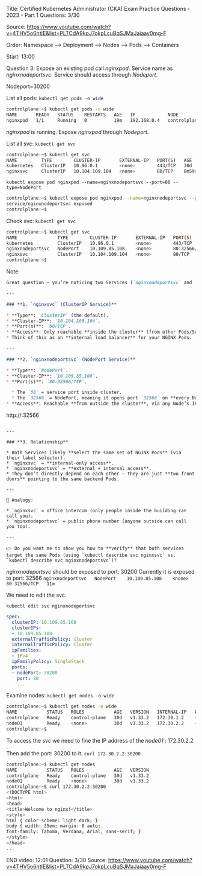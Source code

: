 Title: Certified Kubernetes Administrator (CKA) Exam Practice Questions - 2023 - Part 1
Questions: 3/30

Source: https://www.youtube.com/watch?v=4THV5o6ntIE&list=PLTCdA9kpJ7okpLcuBqSJMaJaiaay0mg-F

Order:
Namespace --> Deployment --> Nodes --> Pods --> Containers

Start: 13:00

Question 3: 
Expose an existing pod call *nginxpod*.
Service name as *nginxnodeportsvc*.
Service should access through *Nodeport*.

Nodeport=30200

List all pods:
`kubectl get pods -o wide`

```bash
controlplane:~$ kubectl get pods -o wide
NAME       READY   STATUS    RESTARTS   AGE   IP            NODE           NOMINATED NODE   READINESS GATES
nginxpod   1/1     Running   0          19m   192.168.0.4   controlplane   <none>           <none>
```

*nginxpod* is running.
Expose *nginxpod* through *Nodeport*.

List all svc:
`kubectl get svc`

```bash
controlplane:~$ kubectl get svc
NAME         TYPE        CLUSTER-IP       EXTERNAL-IP   PORT(S)   AGE
kubernetes   ClusterIP   10.96.0.1        <none>        443/TCP   30d
nginxsvc     ClusterIP   10.104.109.104   <none>        80/TCP    8m59s
```
`kubectl expose pod nginxpod --name=nginxnodeportsvc --port=80 --type=NodePort`

```bash
controlplane:~$ kubectl expose pod nginxpod --name=nginxnodeportsvc --port=80 --type=NodePort
service/nginxnodeportsvc exposed
controlplane:~$ 
```
Check svc:
`kubectl get svc`

```bash
controlplane:~$ kubectl get svc
NAME               TYPE        CLUSTER-IP       EXTERNAL-IP   PORT(S)        AGE
kubernetes         ClusterIP   10.96.0.1        <none>        443/TCP        30d
nginxnodeportsvc   NodePort    10.109.85.108    <none>        80:32566/TCP   73s
nginxsvc           ClusterIP   10.104.109.104   <none>        80/TCP         17m
controlplane:~$ 
```

Note:
```markdown
Great question — you’re noticing two Services (`nginxnodeportsvc` and `nginxsvc`) that both point to your NGINX app, but expose it differently. Let’s break it down:

---

### **1. `nginxsvc` (ClusterIP Service)**

* **Type**: `ClusterIP` (the default).
* **Cluster-IP**: `10.104.109.104`.
* **Port(s)**: `80/TCP`.
* **Access**: Only reachable **inside the cluster** (from other Pods/Services).
* Think of this as an **internal load balancer** for your NGINX Pods.

---

### **2. `nginxnodeportsvc` (NodePort Service)**

* **Type**: `NodePort`.
* **Cluster-IP**: `10.109.85.108`.
* **Port(s)**: `80:32566/TCP`.

  * The `80` = service port inside cluster.
  * The `32566` = NodePort, meaning it opens port `32566` on **every Node** in the cluster.
* **Access**: Reachable **from outside the cluster**, via any Node’s IP:

  ```
  http://<NodeIP>:32566
  ```

---

### **3. Relationship**

* Both Services likely **select the same set of NGINX Pods** (via their label selector).
* `nginxsvc` = **internal-only access**.
* `nginxnodeportsvc` = **external + internal access**.
* They don’t directly depend on each other — they are just **two front doors** pointing to the same backend Pods.

---

📌 Analogy:

* `nginxsvc` = office intercom (only people inside the building can call you).
* `nginxnodeportsvc` = public phone number (anyone outside can call you too).

---

👉 Do you want me to show you how to **verify** that both services target the same Pods (using `kubectl describe svc nginxsvc` vs. `kubectl describe svc nginxnodeportsvc`)?

```

*nginxnodeportsvc* should be exposed to port: 30200
Currently it is exposed to port: 32566
`nginxnodeportsvc   NodePort    10.109.85.108    <none>  80:32566/TCP   11m`

We need to edit the svc.

`kubectl edit svc nginxnodeportsvc`

```yaml
spec:
  clusterIP: 10.109.85.108
  clusterIPs:
  - 10.109.85.108
  externalTrafficPolicy: Cluster
  internalTrafficPolicy: Cluster
  ipFamilies:
  - IPv4
  ipFamilyPolicy: SingleStack
  ports:
  - nodePort: 30200
    port: 80
    ...
```
Examine nodes:
`kubectl get nodes -o wide`

```bash
controlplane:~$ kubectl get nodes -o wide
NAME           STATUS   ROLES           AGE   VERSION   INTERNAL-IP   EXTERNAL-IP   OS-IMAGE             KERNEL-VERSION     CONTAINER-RUNTIME
controlplane   Ready    control-plane   30d   v1.33.2   172.30.1.2    <none>        Ubuntu 24.04.1 LTS   6.8.0-51-generic   containerd://1.7.27
node01         Ready    <none>          30d   v1.33.2   172.30.2.2    <none>        Ubuntu 24.04.1 LTS   6.8.0-51-generic   containerd://1.7.27
controlplane:~$ 
```

To access the svc we need to fine the IP address of the *node01* : 172.30.2.2 .  
Then add the port: 30200 to it.
`curl 172.30.2.2:30200`

```bash
controlplane:~$ kubectl get nodes        
NAME           STATUS   ROLES           AGE   VERSION
controlplane   Ready    control-plane   30d   v1.33.2
node01         Ready    <none>          30d   v1.33.2
controlplane:~$ curl 172.30.2.2:30200   
<!DOCTYPE html>
<html>
<head>
<title>Welcome to nginx!</title>
<style>
html { color-scheme: light dark; }
body { width: 35em; margin: 0 auto;
font-family: Tahoma, Verdana, Arial, sans-serif; }
</style>
</head>
...

```

END video: 12:01
Question: 3/30
Source: https://www.youtube.com/watch?v=4THV5o6ntIE&list=PLTCdA9kpJ7okpLcuBqSJMaJaiaay0mg-F









